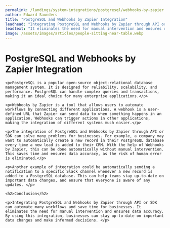 ```yaml
---
permalink: /landings/system-integrations/postgresql/webhooks-by-zapier
author: Edward Saunders
title: "PostgreSQL and Webhooks by Zapier Integration"
leadhead: "Integrating PostgreSQL and Webhooks by Zapier through API or SDK can automate many workflows and save time for businesses"
leadtext: "It eliminates the need for manual intervention and ensures data accuracy. By using this integration, businesses can stay up-to-date on important data changes and make informed decisions."
image: /assets/images/articles/people-sitting-near-table.webp
---
```

<div class="arttext">
	<h1>PostgreSQL and Webhooks by Zapier Integration</h1>

	<p>PostgreSQL is a popular open-source object-relational database management system. It is designed for reliability, scalability, and performance. PostgreSQL can handle complex queries and transactions, making it an ideal choice for many enterprise applications.</p>

	<p>Webhooks by Zapier is a tool that allows users to automate workflows by connecting different applications. A webhook is a user-defined URL that Zapier can send data to when something happens in an application. Webhooks can trigger actions in other applications, making the integration of different systems much easier.</p>

	<p>The integration of PostgreSQL and Webhooks by Zapier through API or SDK can solve many problems for businesses. For example, a company may want to automatically create a new record in their PostgreSQL database every time a new lead is added to their CRM. With the help of Webhooks by Zapier, this can be done automatically without manual intervention. This saves time and ensures data accuracy, as the risk of human error is eliminated.</p>

	<p>Another example of integration could be automatically sending a notification to a specific Slack channel whenever a new record is added to a PostgreSQL database. This can help teams stay up-to-date on important data changes, and ensure that everyone is aware of any updates. </p>

	<h2>Conclusion</h2>

	<p>Integrating PostgreSQL and Webhooks by Zapier through API or SDK can automate many workflows and save time for businesses. It eliminates the need for manual intervention and ensures data accuracy. By using this integration, businesses can stay up-to-date on important data changes and make informed decisions. </p>

</div>